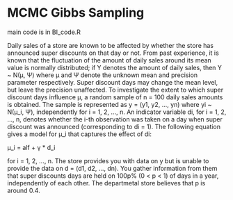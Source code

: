 # MCMC Gibbs Sampling

main code is in BI_code.R

Daily sales of a store are known to be affected by whether the store has announced super discounts on that day or not. From past experience, it is known that the fluctuation of the amount of daily sales around its mean value is normally distributed; if Y denotes the amount of daily sales, then Y ~ N(μ, Ψ) where μ and Ψ denote the unknown mean and precision parameter respectively. Super discount days may change the mean level, but leave the precision unaffected. To investigate the extent to which super discount days influence μ, a random sample of n = 100 daily sales amounts is obtained. The sample is represented as y = (y1, y2, ..., yn) where yi ~ N(μ_i, Ψ), independently for i = 1, 2, ..., n. An indicator variable di, for i = 1, 2, ..., n, denotes whether the i-th observation was taken on a day when super discount was announced (corresponding to di = 1). The following equation gives a model for μ_i that captures the effect of di: 

μ_i = alf + γ * d_i

for i = 1, 2, ..., n. The store provides you with data on y but is unable to provide the data on d = (d1, d2, ..., dn). You gather information from them that super discounts days are held on 100p% (0 < p < 1) of days in a year, independently of each other. The departmetal store believes that p is around 0.4.
